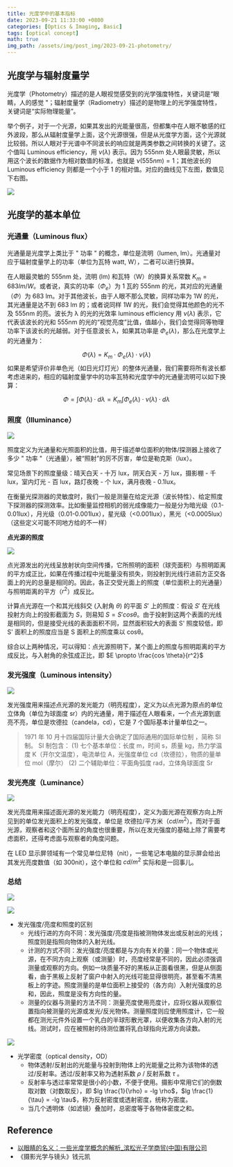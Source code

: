 ```yaml
---
title: 光度学中的基本指标
date: 2023-09-21 11:33:00 +0800
categories: [Optics & Imaging, Basic]
tags: [optical concept]
math: true
img_path: /assets/img/post_img/2023-09-21-photometry/
---
```



## 光度学与辐射度量学

光度学（Photometry）描述的是人眼视觉感受到的光学强度特性，关键词是“眼睛，人的感觉 "；辐射度量学（Radiometry）描述的是物理上的光学强度特性，关键词是“实际物理能量”。

举个例子，对于一个光源，如果其发出的光能量很高，但都集中在人眼不敏感的红外波段，那么从辐射度量学上面，这个光源很强，但是从光度学方面，这个光源就比较弱。所以人眼对于光谱中不同波长的响应就是两类参数之间转换的关键了。这个值叫 Luminous efficiency，用 $\nu(λ)$ 表示。因为 555nm 处人眼最灵敏，所以用这个波长的数据作为相对数值的标准，也就是 $\nu(555nm)=1$；其他波长的 Luminous efficiency 则都是一个小于 1 的相对值。对应的曲线见下左图，数值见下右图。

![](20230815-163618.png)

## 光度学的基本单位

### 光通量（Luminous flux）

光通量是光度学上类比于 " 功率 " 的概念，单位是流明（lumen, lm）。光通量对应于辐射度量学上的功率（单位为瓦特 watt, W），二者可以进行换算。

在人眼最灵敏的 555nm 处，流明 (lm) 和瓦特（W）的换算关系常数 $K_m = 683 lm/W$。或者说，真实的功率（$\Phi_e$）为 1 瓦的 555nm 的光，其对应的光通量（$\Phi$）为 683 lm。对于其他波长，由于人眼不那么灵敏，同样功率为 1W 的光，其光通量是达不到 683 lm 的；或者说同样 1W 的光，我们会觉得其他颜色的光不及 555nm 的亮。波长为 λ 的光的光效率 luminous efficiency 用 $\nu(\lambda)$ 表示，它代表该波长的光和 555nm 的光的“视觉亮度”比值，值越小，我们会觉得同等物理功率下该波长的光越弱。对于任意波长 λ，如果其功率是 $\Phi_e(λ)$，那么在光度学上的光通量为：

$$
\Phi(\lambda) = K_m \cdot \Phi_e(\lambda) \cdot \nu(\lambda)
$$
如果是希望评价非单色光（如日光灯灯光）的整体光通量，我们需要将所有波长都考虑进来的，相应的辐射度量学中的功率瓦特和光度学中的光通量流明可以如下换算：

$$
\Phi = \int \Phi(\lambda) \cdot d \lambda = K_m \int\Phi_e(\lambda) \cdot \nu(\lambda) \cdot d \lambda
$$

### 照度（Illuminance）

![](20230815-174755.png)

照度定义为光通量和光照面积的比值，用于描述单位面积的物体/探测器上接收了多少 " 功率 "（光通量），被“照射”的厉不厉害，单位是勒克斯（lux）。

常见场景下的照度量级：晴天白天 - 十万 lux，阴天白天 - 万 lux，摄影棚 - 千 lux，室内灯光 - 百 lux，路灯夜晚 - 个 lux，满月夜晚 - 0.1lux。

在衡量光探测器的灵敏度时，我们一般是测量在给定光源（波长特性）、给定照度下探测器的探测效率。比如衡量监控相机的弱光成像能力一般是分为暗光级（0.1-0.01lux），月光级（0.01-0.001lux），星光级（<0.001lux），黑光（<0.0005lux）（这些定义可能不同地方给的不一样）

**点光源的照度**

![](20230815-201343.png)

点光源发出的光线呈放射状向空间传播，它所照明的面积（球壳面积）与照明距离的平方成正比，如果在传播过程中光能量没有损失，则投射到光线行进前方正交各面上的光的总量是相同的。因此，各正交受光面上的照度（单位面积上的光通量）与照明距离的平方（$r^2$）成反比。

计算点光源在一个和其光线斜交 (入射角 $\theta$) 的平面 $S'$ 上的照度：假设 $S'$ 在光线投射方向上的投影截面为 $S$，则易知 $S = S'cos \theta$。由于投射到这两个表面的光线是相同的，但是接受光线的表面面积不同，显然面积较大的表面 S' 照度较低，即 S' 面积上的照度应当是 S 面积上的照度乘以 cosθ。

综合以上两种情况，可以得知：点光源照明下，某个面上的照度与照明距离的平方成反比，与入射角的余弦成正比，即 $E \propto \frac{cos \theta}{r^2}$

### 发光强度（Luminous intensity）

![](20230815-174813.png)

发光强度用来描述点光源的发光能力（明亮程度），定义为以点光源为原点的单位立体角（单位为球面度 sr）内的光通量，用于描述在人眼看来，一个点光源到底亮不亮，单位是坎德拉（candela，cd），它是 7 个国际基本计量单位之一。

> 1971 年 10 月十四届国际计量大会确定了国际通用的国际单位制 ，简称 SI 制。 SI 制包含：
> (1) 七个基本单位：长度 m，时间 s，质量 kg，热力学温度 K（开尔文温度），电流单位 A，光强度单位 cd（坎德拉），物质的量单位 mol（摩尔）
> (2) 二个辅助单位：平面角弧度 rad，立体角球面度 Sr

### 发光亮度（Luminance）

![](20230815-175543.png)

发光亮度用来描述面光源的发光能力（明亮程度），定义为面光源在观察方向上所见到的单位发光面积上的发光强度，单位是 坎德拉/平方米（$cd/m^2$）。而对于面光源，观察者和这个面所呈的角度也很重要，所以在发光强度的基础上除了需要考虑面积，还得考虑面与观察者的角度问题。

在 LED 显示屏领域有一个常见单位尼特（nit），一些笔记本电脑的显示屏会给出其发光亮度数值（如 300nit），这个单位和 $cd/m^2$ 实际和是一回事儿。

### 总结

![](20230815-163641.png)

![](20230815-164517.png)

- 发光强度/亮度和照度的区别
	- 光线行进的方向不同：发光强度/亮度是指被测物体发出或反射出的光线；照度则是指照向物体的入射光线。
	- 计测的方式不同：发光强度/亮度都是与方向有关的量：同一个物体或光源，在不同方向上观察（或测量）时，亮度经常是不同的，因此必须强调测量或观察的方向。例如一块质量不好的黑板从正面看很黑，但是从侧面看，由于黑板上反射了窗户中射入的光线可能显得很明亮，甚至看不清黑板上的字迹。照度测量的是单位面积上接受的（各方向）入射光强度的总和，因此，照度是没有方向性的量。
	- 测量的仪器与测量的方法不同：测量亮度使用亮度计，应将仪器从观察位置指向被测量的光源或发光/反光物体。测量照度则应使用照度计，它一般都在测光元件外设置一个乳白的半球形散光罩，以便收集各方向入射的光线。测试时，应在被照射的待测位置将乳白球指向光源方向读数。

![](20230815-194736.png)

- 光学密度（optical density，OD）
	- 物体透射/反射出的光能量与投射到物体上的光能量之比称为该物体的透过/反射率。透过/反射率又称为透射系数 $\rho$ / 反射系数 $\tau$ 。
	- 反射率与透过率常常是很小的小数，不便于使用。摄影中常用它们的倒数取对数（对数取反），即 $lg \frac{1}{\rho} = -lg \rho$，$lg \frac{1}{\tau} = -lg \tau$，称为反射密度或透射密度，统称为密度。
	- 当几个透明体（如滤镜）叠加时，总密度等于各物体密度之和。

## Reference

- [以眼睛的名义：一些光度学概念的解析\_滨松光子学商贸(中国)有限公司](http://share.hamamatsu.com.cn/specialDetail/838.html)
- 《摄影光学与镜头》钱元凯
